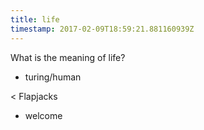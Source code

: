 ```yaml
---
title: life
timestamp: 2017-02-09T18:59:21.881160939Z
---
```


What is the meaning of life?
* turing/human

< Flapjacks
* welcome
